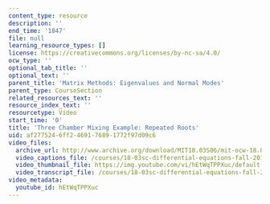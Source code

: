```yaml
---
content_type: resource
description: ''
end_time: '1847'
file: null
learning_resource_types: []
license: https://creativecommons.org/licenses/by-nc-sa/4.0/
ocw_type: ''
optional_tab_title: ''
optional_text: ''
parent_title: 'Matrix Methods: Eigenvalues and Normal Modes'
parent_type: CourseSection
related_resources_text: ''
resource_index_text: ''
resourcetype: Video
start_time: '0'
title: 'Three Chamber Mixing Example: Repeated Roots'
uid: af277524-6ff2-4691-7689-1772f97d09c6
video_files:
  archive_url: http://www.archive.org/download/MIT18.03S06/mit-ocw-18.03-lec26-18apr2003-220k_512kb.mp4
  video_captions_file: /courses/18-03sc-differential-equations-fall-2011/19fe92e4e6fa5b5cb5446015c88ce978_hEtWqTPPXuc.vtt
  video_thumbnail_file: https://img.youtube.com/vi/hEtWqTPPXuc/default.jpg
  video_transcript_file: /courses/18-03sc-differential-equations-fall-2011/ea82cc0404b924fdcdb6863f1882f8e4_hEtWqTPPXuc.pdf
video_metadata:
  youtube_id: hEtWqTPPXuc
---
```

